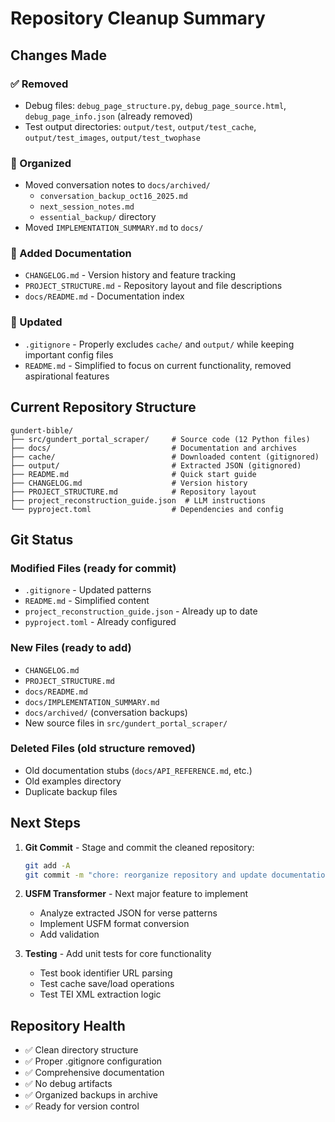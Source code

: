 # Repository Cleanup Summary

## Changes Made

### ✅ Removed
- Debug files: `debug_page_structure.py`, `debug_page_source.html`, `debug_page_info.json` (already removed)
- Test output directories: `output/test`, `output/test_cache`, `output/test_images`, `output/test_twophase`

### 📁 Organized
- Moved conversation notes to `docs/archived/`
  - `conversation_backup_oct16_2025.md`
  - `next_session_notes.md`
  - `essential_backup/` directory
- Moved `IMPLEMENTATION_SUMMARY.md` to `docs/`

### 📝 Added Documentation
- `CHANGELOG.md` - Version history and feature tracking
- `PROJECT_STRUCTURE.md` - Repository layout and file descriptions
- `docs/README.md` - Documentation index

### 🔧 Updated
- `.gitignore` - Properly excludes `cache/` and `output/` while keeping important config files
- `README.md` - Simplified to focus on current functionality, removed aspirational features

## Current Repository Structure

```
gundert-bible/
├── src/gundert_portal_scraper/     # Source code (12 Python files)
├── docs/                           # Documentation and archives
├── cache/                          # Downloaded content (gitignored)
├── output/                         # Extracted JSON (gitignored)
├── README.md                       # Quick start guide
├── CHANGELOG.md                    # Version history
├── PROJECT_STRUCTURE.md            # Repository layout
├── project_reconstruction_guide.json  # LLM instructions
└── pyproject.toml                  # Dependencies and config
```

## Git Status

### Modified Files (ready for commit)
- `.gitignore` - Updated patterns
- `README.md` - Simplified content
- `project_reconstruction_guide.json` - Already up to date
- `pyproject.toml` - Already configured

### New Files (ready to add)
- `CHANGELOG.md`
- `PROJECT_STRUCTURE.md`
- `docs/README.md`
- `docs/IMPLEMENTATION_SUMMARY.md`
- `docs/archived/` (conversation backups)
- New source files in `src/gundert_portal_scraper/`

### Deleted Files (old structure removed)
- Old documentation stubs (`docs/API_REFERENCE.md`, etc.)
- Old examples directory
- Duplicate backup files

## Next Steps

1. **Git Commit** - Stage and commit the cleaned repository:
   ```bash
   git add -A
   git commit -m "chore: reorganize repository and update documentation"
   ```

2. **USFM Transformer** - Next major feature to implement
   - Analyze extracted JSON for verse patterns
   - Implement USFM format conversion
   - Add validation

3. **Testing** - Add unit tests for core functionality
   - Test book identifier URL parsing
   - Test cache save/load operations
   - Test TEI XML extraction logic

## Repository Health

- ✅ Clean directory structure
- ✅ Proper .gitignore configuration
- ✅ Comprehensive documentation
- ✅ No debug artifacts
- ✅ Organized backups in archive
- ✅ Ready for version control
